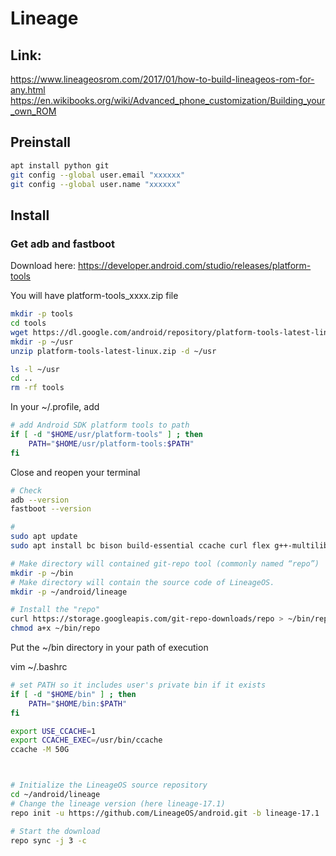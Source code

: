 # Lineage 



## Link: 

https://www.lineageosrom.com/2017/01/how-to-build-lineageos-rom-for-any.html
https://en.wikibooks.org/wiki/Advanced_phone_customization/Building_your_own_ROM


## Preinstall

```bash
apt install python git
git config --global user.email "xxxxxx"
git config --global user.name "xxxxxx"
```

## Install

### Get adb and fastboot

Download here: https://developer.android.com/studio/releases/platform-tools

You will have platform-tools_xxxx.zip file

```bash
mkdir -p tools
cd tools
wget https://dl.google.com/android/repository/platform-tools-latest-linux.zip
mkdir -p ~/usr
unzip platform-tools-latest-linux.zip -d ~/usr

ls -l ~/usr
cd ..
rm -rf tools
```

In your ~/.profile, add
```bash
# add Android SDK platform tools to path
if [ -d "$HOME/usr/platform-tools" ] ; then
    PATH="$HOME/usr/platform-tools:$PATH"
fi
```

Close and reopen your terminal

```bash
# Check
adb --version
fastboot --version

# 
sudo apt update
sudo apt install bc bison build-essential ccache curl flex g++-multilib gcc-multilib git gnupg gperf imagemagick lib32ncurses5-dev lib32readline-dev lib32z1-dev liblz4-tool libncurses5-dev libsdl1.2-dev libssl-dev libwxgtk3.0-gtk3-dev libxml2 libxml2-utils lzop pngcrush rsync schedtool squashfs-tools xsltproc zip zlib1g-dev
```

```bash
# Make directory will contained git-repo tool (commonly named “repo”) 
mkdir -p ~/bin
# Make directory will contain the source code of LineageOS.
mkdir -p ~/android/lineage

# Install the "repo"
curl https://storage.googleapis.com/git-repo-downloads/repo > ~/bin/repo
chmod a+x ~/bin/repo
```

Put the ~/bin directory in your path of execution


vim ~/.bashrc
```bash
# set PATH so it includes user's private bin if it exists
if [ -d "$HOME/bin" ] ; then
    PATH="$HOME/bin:$PATH"
fi

export USE_CCACHE=1
export CCACHE_EXEC=/usr/bin/ccache
ccache -M 50G
```

```bash


# Initialize the LineageOS source repository
cd ~/android/lineage
# Change the lineage version (here lineage-17.1)
repo init -u https://github.com/LineageOS/android.git -b lineage-17.1

# Start the download
repo sync -j 3 -c
```



